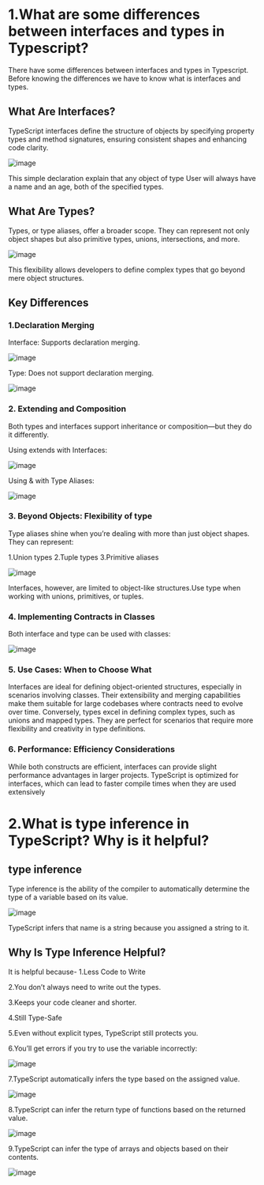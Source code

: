 # 1.What are some differences between interfaces and types in Typescript?
There have some differences between interfaces and types in Typescript. Before knowing the differences we have to know what is interfaces and types.

## What Are Interfaces?
TypeScript interfaces define the structure of objects by specifying property types and method signatures, ensuring consistent shapes and enhancing code clarity.


![image](https://github.com/user-attachments/assets/ff2b0261-e6d8-4d23-83c7-0952007b564c)

This simple declaration explain that any object of type User will always have a name and an age, both of the specified types.

## What Are Types?
Types, or type aliases, offer a broader scope. They can represent not only object shapes but also primitive types, unions, intersections, and more.

![image](https://github.com/user-attachments/assets/850d7e6d-1232-4209-8fc7-a33545c3d2d4)


This flexibility allows developers to define complex types that go beyond mere object structures.

## Key Differences

###  1.Declaration Merging

Interface: Supports declaration merging.

![image](https://github.com/user-attachments/assets/8d9c1be4-d3dc-4cf0-beb9-9afe23c77df0)



Type: Does not support declaration merging.

![image](https://github.com/user-attachments/assets/1c424615-562a-44c7-8a82-759e178f98e5)

### 2. Extending and Composition

Both types and interfaces support inheritance or composition—but they do it differently.

Using extends with Interfaces:

![image](https://github.com/user-attachments/assets/8ca6ad3a-0665-4b2d-b08c-5cea34d46109)


Using & with Type Aliases:

![image](https://github.com/user-attachments/assets/15d1bc8e-ea5c-4011-9af7-f64c47d3f6b4)



### 3. Beyond Objects: Flexibility of type
Type aliases shine when you’re dealing with more than just object shapes. They can represent:

1.Union types
2.Tuple types
3.Primitive aliases

![image](https://github.com/user-attachments/assets/c6cdc560-75f2-4c8e-b37d-15ad4aab50e1)


Interfaces, however, are limited to object-like structures.Use type when working with unions, primitives, or tuples.

### 4. Implementing Contracts in Classes

Both interface and type can be used with classes:

![image](https://github.com/user-attachments/assets/3902b5f0-ff5d-45f7-bc34-f6f75ffa1d36)




### 5. Use Cases: When to Choose What
Interfaces are ideal for defining object-oriented structures, especially in scenarios involving classes. Their extensibility and merging capabilities make them suitable for large codebases where contracts need to evolve over time.
Conversely, types excel in defining complex types, such as unions and mapped types. They are perfect for scenarios that require more flexibility and creativity in type definitions.
### 6. Performance: Efficiency Considerations
While both constructs are efficient, interfaces can provide slight performance advantages in larger projects. TypeScript is optimized for interfaces, which can lead to faster compile times when they are used extensively






# 2.What is type inference in TypeScript? Why is it helpful?

## type inference
Type inference is the ability of the compiler to automatically determine the type of a variable based on its value.

![image](https://github.com/user-attachments/assets/2f10909b-19f4-44fc-a0c8-11f60e830d5b)



TypeScript infers that name is a string because you assigned a string to it.

## Why Is Type Inference Helpful?
It is helpful because-
1.Less Code to Write

2.You don’t always need to write out the types.

3.Keeps your code cleaner and shorter.

4.Still Type-Safe

5.Even without explicit types, TypeScript still protects you.

6.You’ll get errors if you try to use the variable incorrectly:

![image](https://github.com/user-attachments/assets/caea8de0-e21c-41dc-a8ba-1df64b8700b2)


7.TypeScript automatically infers the type based on the assigned value.

![image](https://github.com/user-attachments/assets/56d3e3a5-fc3e-48a3-93aa-42a2c494be4b)


8.TypeScript can infer the return type of functions based on the returned value.

![image](https://github.com/user-attachments/assets/26c5fdbe-c7ca-419d-81a9-3cd022aa4af6)

9.TypeScript can infer the type of arrays and objects based on their contents.

![image](https://github.com/user-attachments/assets/1310845b-f608-4b2d-aac3-ebe36dbe1b56)




